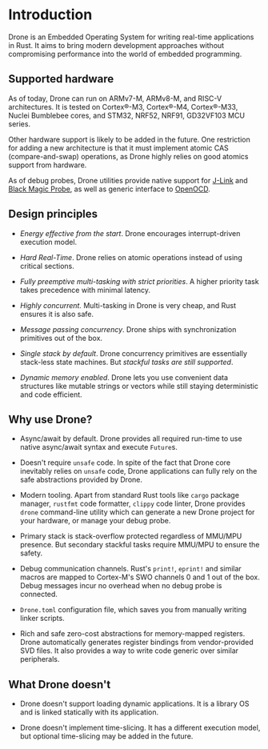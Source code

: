 # Introduction

Drone is an Embedded Operating System for writing real-time applications in
Rust. It aims to bring modern development approaches without compromising
performance into the world of embedded programming.

## Supported hardware

As of today, Drone can run on ARMv7-M, ARMv8-M, and RISC-V architectures. It is
tested on Cortex®-M3, Cortex®-M4, Cortex®-M33, Nuclei Bumblebee cores, and
STM32, NRF52, NRF91, GD32VF103 MCU series.

Other hardware support is likely to be added in the future. One restriction for
adding a new architecture is that it must implement atomic CAS
(compare-and-swap) operations, as Drone highly relies on good atomics support
from hardware.

As of debug probes, Drone utilities provide native support for
[J-Link](https://www.segger.com/products/debug-probes/j-link/) and [Black Magic
Probe](http://black-magic.org/), as well as generic interface to
[OpenOCD](http://openocd.org/).

## Design principles

- *Energy effective from the start*. Drone encourages interrupt-driven execution
  model.

- *Hard Real-Time*. Drone relies on atomic operations instead of using critical
  sections.

- *Fully preemptive multi-tasking with strict priorities*. A higher priority
   task takes precedence with minimal latency.

- *Highly concurrent.* Multi-tasking in Drone is very cheap, and Rust ensures it
  is also safe.

- *Message passing concurrency*. Drone ships with synchronization primitives out
  of the box.

- *Single stack by default*. Drone concurrency primitives are essentially
  stack-less state machines. But *stackful tasks are still supported*.

- *Dynamic memory enabled*. Drone lets you use convenient data structures like
  mutable strings or vectors while still staying deterministic and code
  efficient.

## Why use Drone?

- Async/await by default. Drone provides all required run-time to use native
  async/await syntax and execute `Future`s.

- Doesn't require `unsafe` code. In spite of the fact that Drone core inevitably
  relies on `unsafe` code, Drone applications can fully rely on the safe
  abstractions provided by Drone.

- Modern tooling. Apart from standard Rust tools like `cargo` package manager,
  `rustfmt` code formatter, `clippy` code linter, Drone provides `drone`
  command-line utility which can generate a new Drone project for your hardware,
  or manage your debug probe.

- Primary stack is stack-overflow protected regardless of MMU/MPU presence. But
  secondary stackful tasks require MMU/MPU to ensure the safety.

- Debug communication channels. Rust's `print!`, `eprint!` and similar macros
  are mapped to Cortex-M's SWO channels 0 and 1 out of the box. Debug messages
  incur no overhead when no debug probe is connected.

- `Drone.toml` configuration file, which saves you from manually writing linker
  scripts.

- Rich and safe zero-cost abstractions for memory-mapped registers. Drone
  automatically generates register bindings from vendor-provided SVD files. It
  also provides a way to write code generic over similar peripherals.

## What Drone doesn't

- Drone doesn't support loading dynamic applications. It is a library OS and is
  linked statically with its application.

- Drone doesn't implement time-slicing. It has a different execution model, but
  optional time-slicing may be added in the future.
